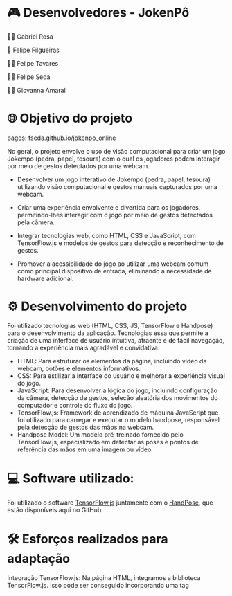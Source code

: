 # 🎮 Desenvolvedores - JokenPô 

👦🏽  Gabriel Rosa

🧔  Felipe Filgueiras

👦🏻  Felipe Tavares

👦🏻  Felipe Seda

👩🏻  Giovanna Amaral

# 🌐 Objetivo do projeto

pages: fseda.github.io/jokenpo_online

No geral, o projeto envolve o uso de visão computacional para criar um jogo Jokempo (pedra, papel, tesoura) com o qual os jogadores podem interagir por meio de gestos detectados por uma webcam.

- Desenvolver um jogo interativo de Jokempo (pedra, papel, tesoura) utilizando visão computacional e gestos manuais capturados por uma webcam.

- Criar uma experiência envolvente e divertida para os jogadores, permitindo-lhes interagir com o jogo por meio de gestos detectados pela câmera.

- Integrar tecnologias web, como HTML, CSS e JavaScript, com TensorFlow.js e modelos de gestos para detecção e reconhecimento de gestos.

- Promover a acessibilidade do jogo ao utilizar uma webcam comum como principal dispositivo de entrada, eliminando a necessidade de hardware adicional.

# ⚙️ Desenvolvimento do projeto

Foi utilizado tecnologias web (HTML, CSS, JS, TensorFlow e Handpose) para o desenvolvimento da aplicação.
Tecnologias essa que permite a criação de uma interface de usuário intuitiva, atraente e de fácil navegação, tornando a experiência mais agradável e convidativa.

- HTML: Para estruturar os elementos da página, incluindo vídeo da webcam, botões e elementos informativos.
- CSS: Para estilizar a interface do usuário e melhorar a experiência visual do jogo.
- JavaScript: Para desenvolver a lógica do jogo, incluindo configuração da câmera, detecção de gestos, seleção aleatória dos movimentos do computador e controle do fluxo do jogo.
- TensorFlow.js: Framework de aprendizado de máquina JavaScript que foi utilizado para carregar e executar o modelo handpose, responsável pela detecção de gestos das mãos na webcam.
- Handpose Model: Um modelo pré-treinado fornecido pelo TensorFlow.js, especializado em detectar as poses e pontos de referência das mãos em uma imagem ou vídeo.

# 💻 Software utilizado: 

Foi utilizado o software [TensorFlow.js](https://github.com/tensorflow/tfjs) juntamente com o  [HandPose](https://cdn.jsdelivr.net/npm/@tensorflow-models/handpose), que estão disponíveis aqui no GitHub.

# 🛠️ Esforços realizados para adaptação

Integração TensorFlow.js: Na página HTML, integramos a biblioteca TensorFlow.js. Isso pode ser conseguido incorporando uma tag <script> que faz referência ao arquivo JavaScript TensorFlow.js, seja de um CDN ou por meio de instalação local no diretório do projeto.

Ao incorporar o modelo Handpose em sua aplicação, você deve iniciar o processo de carregamento. O carregamento de modelos Handpose pré-treinados de forma assíncrona pode ser feito por meio de APIs TensorFlow.js. Normalmente, isso envolve chamar a função tf.loadGraphModel() ou tf.loadLayersModel().

A integração de uma funcionalidade de captura de vídeo ou imagem é necessária na página HTML para que o modelo Handpose reconheça a pose da mão. Isso pode ser feito por meio da API do navegador para acesso à câmera, como a API MediaDevices.

Detecção da postura das mãos: O modelo Handpose pode ser aplicado ao vídeo ou imagem capturada, permitindo assim a identificação da posição das mãos pertencentes a um usuário.

Análise da pose da mão: o modelo Handpose fornece informações que exigem a leitura da postura da mão do usuário, uma tarefa frequentemente associada à inferência do gesto que representa pedra, papel ou tesoura com base no que a mão exibe.

Demonstração do resultado na página HTML: Depois de processar o gesto do usuário, apresente o resultado do jogo na página HTML; isso pode envolver a apresentação de uma mensagem que transmita se o usuário saiu vitorioso, enfrentou a derrota ou empatou.

Aprimorando com CSS: Além disso, considere aproveitar o CSS para aprimorar a apresentação visual e a interatividade da página HTML. Isso abrange vários elementos estilísticos, como design de layout, esquemas de cores, estilos de fonte e possíveis animações que podem ser incorporadas para apelo visual e envolvimento do usuário.

Portanto, o único esforço de desenvolvimento para adaptar o software padrão utilizado foi a integração, carregamento de modelos, captura de entrada, detecção e interpretação de gestos, exibição de resultados e estilização da página.

# 👨🏻‍💻 Stakeholders

🕹️ Jogadores interessados em uma versão interativa e moderna do jogo Jokempo.


✍🏻 Entusiastas de tecnologia que desejam experimentar e aprender sobre visão computacional aplicada a jogos.
Desenvolvedores web interessados em explorar a integração de tecnologias emergentes, como TensorFlow.js, em projetos interativos.
Pessoas de todas as idades em busca de uma experiência divertida e acessível de jogo.


---------------------------------------------------------------------------------------------------------------------

# Resumo:

No geral, o projeto envolve o uso de visão computacional para criar um jogo Jokempo (pedra, papel, tesoura) com o qual os jogadores podem interagir por meio de gestos detectados por uma webcam. O projeto usa uma combinação de HTML, CSS e JavaScript para criar a interface do usuário e a lógica do jogo, e usa a biblioteca TensorFlow.js e o modelo de gestos para detecção de gestos.

No código HTML são definidos elementos da página, incluindo o vídeo da webcam, uma tela para desenhar no vídeo, botões para iniciar o jogo e exibir os resultados e elementos para exibir informações como contagem regressiva, computadores dos jogadores e da equipe. e os resultados do jogo.


No script JavaScript, várias tarefas são executadas, incluindo configuração da câmera, carregamento de modelos de gestos, detecção de gestos, desenho de pontos de referência manuais na tela, reconhecimento de gestos do jogador, seleção aleatória dos movimentos do computador, determinação do vencedor do jogo e controle do fluxo. Um jogo com contagem regressiva.

Resumindo, o projeto combina tecnologia web com visão computacional para criar uma experiência Jokempo interativa e divertida, onde os jogadores podem jogar o jogo clássico usando gestos manuais capturados pela webcam.
